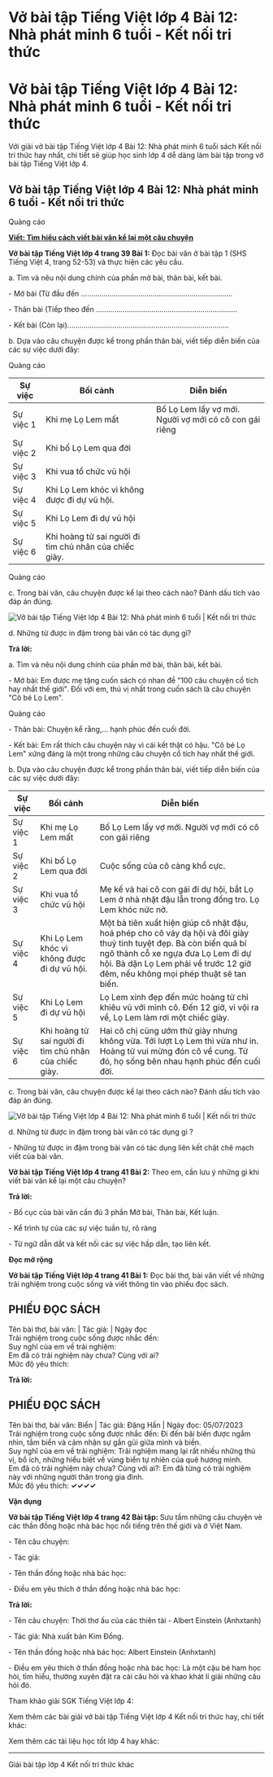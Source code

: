 # Vở bài tập Tiếng Việt lớp 4 Bài 12: Nhà phát minh 6 tuổi - Kết nối tri thức

# Vở bài tập Tiếng Việt lớp 4 Bài 12: Nhà phát minh 6 tuổi - Kết nối tri thức

Với giải vở bài tập Tiếng Việt lớp 4 Bài 12: Nhà phát minh 6 tuổi sách Kết nối tri thức hay nhất, chi tiết sẽ giúp học sinh lớp 4 dễ dàng làm bài tập trong vở bài tập Tiếng Việt lớp 4.

## Vở bài tập Tiếng Việt lớp 4 Bài 12: Nhà phát minh 6 tuổi - Kết nối tri thức

Quảng cáo

[**Viết: Tìm hiểu cách viết bài văn kể lại một câu chuyện**](https://vietjack.com/vbt-tieng-viet-4-kn/viet-tim-hieu-cach-viet-bai-van-ke-lai-mot-cau-chuyen.jsp)

**Vở bài tập Tiếng Việt lớp 4 trang 39 Bài 1:** Đọc bài văn ở bài tập 1 (SHS Tiếng Việt 4, trang 52-53) và thực hiện các yêu cầu.

a. Tìm và nêu nội dung chính của phần mở bài, thân bài, kết bài.

\- Mở bài (Từ đầu đến ………………………………………………………………..

\- Thân bài (Tiếp theo đến ……………………………………………………………

\- Kết bài (Còn lại)…………………………………………………………………….

b. Dựa vào câu chuyện được kể trong phần thân bài, viết tiếp diễn biến của các sự việc dưới đây:

Quảng cáo

**Sự việc** | **Bối cảnh** | **Diễn biến**  
---|---|---  
Sự việc 1 | Khi mẹ Lọ Lem mất | Bố Lọ Lem lấy vợ mới. Người vợ mới có cô con gái riêng  
Sự việc 2 | Khi bố Lọ Lem qua đời |   
Sự việc 3 | Khi vua tổ chức vũ hội |   
Sự việc 4 | Khi Lọ Lem khóc vì không được đi dự vũ hội. |   
Sự việc 5 | Khi Lọ Lem đi dự vũ hội |   
Sự việc 6 | Khi hoàng tử sai người đi tìm chủ nhân của chiếc giày. |   
  
Quảng cáo

c. Trong bài văn, câu chuyện được kể lại theo cách nào? Đánh dấu tích vào đáp án đúng.

![Vở bài tập Tiếng Việt lớp 4 Bài 12: Nhà phát minh 6 tuổi | Kết nối tri thức](https://vietjack.com/vbt-tieng-viet-4-kn/images/bai-12-nha-phat-minh-6-tuoi-186356.PNG)

d. Những từ được in đậm trong bài văn có tác dụng gì?

**Trả lời:**

a. Tìm và nêu nội dung chính của phần mở bài, thân bài, kết bài.

\- Mở bài: Em được mẹ tặng cuốn sách có nhan đề "100 câu chuyện cổ tích hay nhất thế giới". Đối với em, thú vị nhất trong cuốn sách là câu chuyện "Cô bé Lọ Lem". 

Quảng cáo

\- Thân bài: Chuyện kể rằng,... hạnh phúc đến cuối đời.

\- Kết bài: Em rất thích câu chuyện này vì cái kết thật có hậu. "Cô bé Lọ Lem" xứng đáng là một trong những câu chuyện cổ tích hay nhất thế giới.

b. Dựa vào câu chuyện được kể trong phần thân bài, viết tiếp diễn biến của các sự việc dưới đây:

**Sự việc** | **Bối cảnh** | **Diễn biến**  
---|---|---  
Sự việc 1 | Khi mẹ Lọ Lem mất | Bố Lọ Lem lấy vợ mới. Người vợ mới có cô con gái riêng  
Sự việc 2 | Khi bố Lọ Lem qua đời | Cuộc sống của cô càng khổ cực.  
Sự việc 3 | Khi vua tổ chức vũ hội | Mẹ kế và hai cô con gái đi dự hội, bắt Lọ Lem ở nhà nhặt đậu lẫn trong đống tro. Lọ Lem khóc nức nở.   
Sự việc 4 | Khi Lọ Lem khóc vì không được đi dự vũ hội. | Một bà tiên xuất hiện giúp cô nhặt đậu, hoá phép cho cô váy dạ hội và đôi giày thuỷ tinh tuyệt đẹp. Bà còn biến quả bí ngô thành cỗ xe ngựa đưa Lọ Lem đi dự hội. Bà dặn Lọ Lem phải về trước 12 giờ đêm, nếu không mọi phép thuật sẽ tan biến.  
Sự việc 5 | Khi Lọ Lem đi dự vũ hội | Lọ Lem xinh đẹp đến mức hoàng tử chỉ khiêu vũ với mình cô. Đến 12 giờ, vì vội ra về, Lọ Lem làm rơi một chiếc giày.  
Sự việc 6 | Khi hoàng tử sai người đi tìm chủ nhân của chiếc giày. | Hai cô chị cũng ướm thử giày nhưng không vừa. Tới lượt Lọ Lem thì vừa như in. Hoàng tử vui mừng đón cô về cung. Từ đó, họ sống bên nhau hạnh phúc đến cuối đời.  
  
c. Trong bài văn, câu chuyện được kể lại theo cách nào? Đánh dấu tích vào đáp án đúng.

![Vở bài tập Tiếng Việt lớp 4 Bài 12: Nhà phát minh 6 tuổi | Kết nối tri thức](https://vietjack.com/vbt-tieng-viet-4-kn/images/bai-12-nha-phat-minh-6-tuoi-186357.PNG)

d. Những từ được in đậm trong bài văn có tác dụng gì ?

\- Những từ được in đậm trong bài văn có tác dụng liên kết chặt chẽ mạch viết của bài văn.

**Vở bài tập Tiếng Việt lớp 4 trang 41 Bài 2:** Theo em, cần lưu ý những gì khi viết bài văn kể lại một câu chuyện? 

**Trả lời:**

\- Bố cục của bài văn cần đủ 3 phần Mở bài, Thân bài, Kết luận.

\- Kể trình tự của các sự việc tuần tự, rõ ràng

\- Từ ngữ dẫn dắt và kết nối các sự việc hấp dẫn, tạo liên kết.

**Đọc mở rộng**

**Vở bài tập Tiếng Việt lớp 4 trang 41 Bài 1:** Đọc bài thơ, bài văn viết về những trải nghiệm trong cuộc sống và viết thông tin vào phiếu đọc sách.

**PHIẾU ĐỌC SÁCH**  
---  
Tên bài thơ, bài văn: | Tác giả: | Ngày đọc  
Trải nghiệm trong cuộc sống được nhắc đến:  
Suy nghĩ của em về trải nghiệm:   
Em đã có trải nghiệm này chưa? Cùng với ai?  
Mức độ yêu thích:   
  
**Trả lời:**

**PHIẾU ĐỌC SÁCH**  
---  
Tên bài thơ, bài văn: Biển  | Tác giả: Đặng Hấn  | Ngày đọc: 05/07/2023  
Trải nghiệm trong cuộc sống được nhắc đến: Đi đến bãi biến được ngắm nhìn, tắm biển và cảm nhận sự gần gũi giữa mình và biển.  
Suy nghĩ của em về trải nghiệm: Trải nghiệm mang lại rất nhiều những thú vị, bổ ích, những hiểu biết về vùng biển tự nhiên của quê hương mình.  
Em đã có trải nghiệm này chưa? Cùng với ai?: Em đã từng có trải nghiệm này với những người thân trong gia đình.  
Mức độ yêu thích: **✓✓✓✓**  
  
**Vận dụng**

**Vở bài tập Tiếng Việt lớp 4 trang 42 Bài tập:** Sưu tầm những câu chuyện vè các thần đồng hoặc nhà bác học nổi tiếng trên thế giới và ở Việt Nam.

\- Tên câu chuyện: 

\- Tác giả: 

\- Tên thần đồng hoặc nhà bác học: 

\- Điều em yêu thích ở thần đồng hoặc nhà bác học: 

**Trả lời:**

\- Tên câu chuyện: Thời thơ ấu của các thiên tài - Albert Einstein (Anhxtanh)

\- Tác giả: Nhà xuất bản Kim Đồng.

\- Tên thần đồng hoặc nhà bác học: Albert Einstein (Anhxtanh)

\- Điều em yêu thích ở thần đồng hoặc nhà bác học: Là một cậu bé ham học hòi, tìm hiểu, thường xuyên đặt ra cái câu hỏi và khao khát lí giải những câu hỏi đó.

Tham khảo giải SGK Tiếng Việt lớp 4:

Xem thêm các bài giải vở bài tập Tiếng Việt lớp 4 Kết nối tri thức hay, chi tiết khác:

Xem thêm các tài liệu học tốt lớp 4 hay khác:

* * *

Giải bài tập lớp 4 Kết nối tri thức khác
